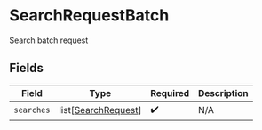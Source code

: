 # SearchRequestBatch

Search batch request


## Fields

| Field                                                       | Type                                                        | Required                                                    | Description                                                 |
| ----------------------------------------------------------- | ----------------------------------------------------------- | ----------------------------------------------------------- | ----------------------------------------------------------- |
| `searches`                                                  | list[[SearchRequest](../../models/shared/searchrequest.md)] | :heavy_check_mark:                                          | N/A                                                         |